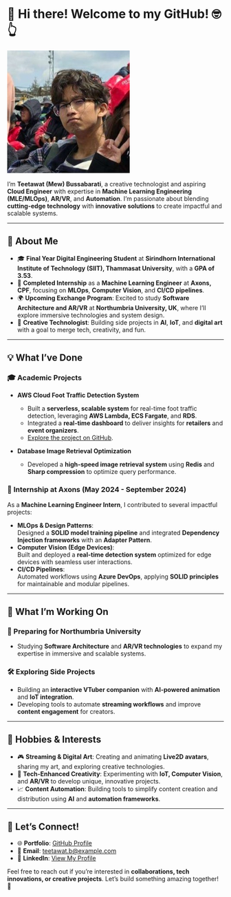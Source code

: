 # 👋 Hi there! Welcome to my GitHub!  🤓👆

![Profile Image](assets/profile1.jpg)

I’m **Teetawat (Mew) Bussabarati**, a creative technologist and aspiring **Cloud Engineer** with expertise in **Machine Learning Engineering (MLE/MLOps)**, **AR/VR**, and **Automation**. I’m passionate about blending **cutting-edge technology** with **innovative solutions** to create impactful and scalable systems.

---

## 🚀 About Me  

- 🎓 **Final Year Digital Engineering Student** at **Sirindhorn International Institute of Technology (SIIT), Thammasat University**, with a **GPA of 3.53**.  
- 💼 **Completed Internship** as a **Machine Learning Engineer** at **Axons, CPF**, focusing on **MLOps**, **Computer Vision**, and **CI/CD pipelines**.  
- 🌍 **Upcoming Exchange Program**: Excited to study **Software Architecture and AR/VR** at **Northumbria University, UK**, where I’ll explore immersive technologies and system design.  
- 🎨 **Creative Technologist**: Building side projects in **AI**, **IoT**, and **digital art** with a goal to merge tech, creativity, and fun.

---

## 💡 What I’ve Done  

### 🎓 **Academic Projects**  
- **AWS Cloud Foot Traffic Detection System**  
  - Built a **serverless, scalable system** for real-time foot traffic detection, leveraging **AWS Lambda, ECS Fargate**, and **RDS**.
  - Integrated a **real-time dashboard** to deliver insights for **retailers** and **event organizers**.
  - [Explore the project on GitHub](https://github.com/mewakinHub/Cloud-Foot-Traffic.git).

- **Database Image Retrieval Optimization**  
  - Developed a **high-speed image retrieval system** using **Redis** and **Sharp compression** to optimize query performance.

### 💼 **Internship at Axons (May 2024 - September 2024)**  
As a **Machine Learning Engineer Intern**, I contributed to several impactful projects:  
- **MLOps & Design Patterns**:  
  Designed a **SOLID model training pipeline** and integrated **Dependency Injection frameworks** with an **Adapter Pattern**.  
- **Computer Vision (Edge Devices)**:  
  Built and deployed a **real-time detection system** optimized for edge devices with seamless user interactions.  
- **CI/CD Pipelines**:  
  Automated workflows using **Azure DevOps**, applying **SOLID principles** for maintainable and modular pipelines.

---

## 🎯 What I’m Working On  

### **🌱 Preparing for Northumbria University**  
- Studying **Software Architecture** and **AR/VR technologies** to expand my expertise in immersive and scalable systems.  

### **🛠️ Exploring Side Projects**  
- Building an **interactive VTuber companion** with **AI-powered animation** and **IoT integration**.  
- Developing tools to automate **streaming workflows** and improve **content engagement** for creators.  

---

## 🎨 Hobbies & Interests  

- 🎮 **Streaming & Digital Art**: Creating and animating **Live2D avatars**, sharing my art, and exploring creative technologies.  
- 🤖 **Tech-Enhanced Creativity**: Experimenting with **IoT, Computer Vision**, and **AR/VR** to develop unique, innovative projects.  
- 📈 **Content Automation**: Building tools to simplify content creation and distribution using **AI** and **automation frameworks**.

---

## 📌 Let’s Connect!  

- 🌐 **Portfolio**: [GitHub Profile](https://github.com/mewakinHub)  
- 💬 **Email**: [teetawat.b@example.com](mailto:teetawat.b@example.com)  
- 💼 **LinkedIn**: [View My Profile](https://linkedin.com/in/teetawat-bussabarati)  

Feel free to reach out if you’re interested in **collaborations, tech innovations, or creative projects**. Let’s build something amazing together! 🚀  

